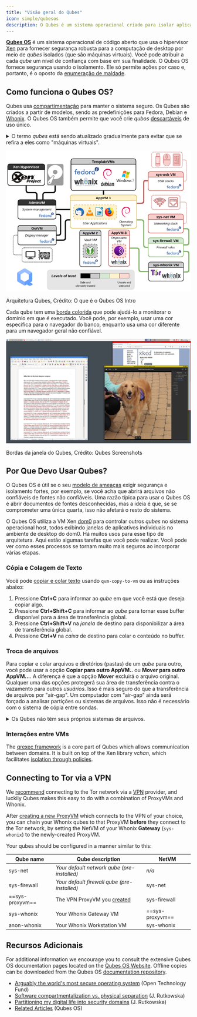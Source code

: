 ```yaml
---
title: "Visão geral do Qubes"
icon: simple/qubesos
description: O Qubes é um sistema operacional criado para isolar aplicativos dentro de *qubes* (anteriormente "VMs") para aumentar a segurança.
---
```


[**Qubes OS**](../desktop.md#qubes-os) é um sistema operacional de código aberto que usa o hipervisor [Xen](https://en.wikipedia.org/wiki/Xen) para fornecer segurança robusta para a computação de desktop por meio de *qubes* isolados (que são máquinas virtuais). Você pode atribuir a cada *qube* um nível de confiança com base em sua finalidade. O Qubes OS fornece segurança usando o isolamento. Ele só permite ações por caso e, portanto, é o oposto da [enumeração de maldade](https://ranum.com/security/computer_security/editorials/dumb).

## Como funciona o Qubes OS?

Qubes usa [compartimentação](https://qubes-os.org/intro) para manter o sistema seguro. Os Qubes são criados a partir de modelos, sendo as predefinições para Fedora, Debian e [Whonix](../desktop.md#whonix). O Qubes OS também permite que você crie *qubos* [descartáveis](https://qubes-os.org/doc/how-to-use-disposables) de uso único.

<details class="note" markdown>
<summary>O termo <em>qubes</em> está sendo atualizado gradualmente para evitar que se refira a eles como "máquinas virtuais".</summary>

Algumas das informações aqui e na documentação do Qubes OS podem conter linguagem conflitante, pois o termo "appVM" está sendo gradualmente alterado para "qube". Os Qubes não são máquinas virtuais inteiras, mas mantêm funcionalidades semelhantes às das VMs.

</details>

![Arquitetura de Qubes](../assets/img/qubes/qubes-trust-level-architecture.png)
<figcaption>Arquitetura Qubes, Crédito: O que é o Qubes OS Intro</figcaption>

Cada qube tem uma [borda colorida](https://qubes-os.org/screenshots) que pode ajudá-lo a monitorar o domínio em que é executado. Você pode, por exemplo, usar uma cor específica para o navegador do banco, enquanto usa uma cor diferente para um navegador geral não confiável.

![Borda colorida](../assets/img/qubes/r4.0-xfce-three-domains-at-work.png)
<figcaption>Bordas da janela do Qubes, Crédito: Qubes Screenshots</figcaption>

## Por Que Devo Usar Qubes?

O Qubes OS é útil se o seu [modelo de ameaças](../basics/threat-modeling.md) exigir segurança e isolamento fortes, por exemplo, se você acha que abrirá arquivos não confiáveis de fontes não confiáveis. Uma razão típica para usar o Qubes OS é abrir documentos de fontes desconhecidas, mas a ideia é que, se se comprometer uma única quarta, isso não afetará o resto do sistema.

O Qubes OS utiliza a VM Xen [dom0](https://wiki.xenproject.org/wiki/Dom0) para controlar outros *qubes* no sistema operacional host, todos exibindo janelas de aplicativos individuais no ambiente de desktop do dom0. Há muitos usos para esse tipo de arquitetura. Aqui estão algumas tarefas que você pode realizar. Você pode ver como esses processos se tornam muito mais seguros ao incorporar várias etapas.

### Cópia e Colagem de Texto

Você pode [copiar e colar texto](https://qubes-os.org/doc/how-to-copy-and-paste-text) usando `qvm-copy-to-vm` ou as instruções abaixo:

1. Pressione **Ctrl+C** para informar ao *qube* em que você está que deseja copiar algo.
2. Pressione **Ctrl+Shift+C** para informar ao *qube* para tornar esse buffer disponível para a área de transferência global.
3. Pressione **Ctrl+Shift+V** na *janela* de destino para disponibilizar a área de transferência global.
4. Pressione **Ctrl+V** na *caixa* de destino para colar o conteúdo no buffer.

### Troca de arquivos

Para copiar e colar arquivos e diretórios (pastas) de um *qube* para outro, você pode usar a opção **Copiar para outro AppVM..** ou **Mover para outro AppVM...**. A diferença é que a opção **Mover** excluirá o arquivo original. Qualquer uma das opções protegerá sua área de transferência contra o vazamento para outros *usuários*. Isso é mais seguro do que a transferência de arquivos por "air-gap". Um computador com "air-gap" ainda será forçado a analisar partições ou sistemas de arquivos. Isso não é necessário com o sistema de cópia entre sondas.

<details class="note" markdown>
<summary>Os Qubes não têm seus próprios sistemas de arquivos.</summary>

Você pode [copiar e mover arquivos](https://qubes-os.org/doc/how-to-copy-and-move-files) entre os *qubies*. Ao fazer isso, as alterações não são feitas imediatamente e podem ser facilmente desfeitas em caso de acidente. Quando você executa um *qube*, ele não tem um sistema de arquivos persistente. Você pode criar e excluir arquivos, mas essas alterações são efêmeras.

</details>

### Interações entre VMs

The [qrexec framework](https://qubes-os.org/doc/qrexec) is a core part of Qubes which allows communication between domains. It is built on top of the Xen library *vchan*, which facilitates [isolation through policies](https://qubes-os.org/news/2020/06/22/new-qrexec-policy-system).

## Connecting to Tor via a VPN

We [recommend](../advanced/tor-overview.md) connecting to the Tor network via a [VPN](../vpn.md) provider, and luckily Qubes makes this easy to do with a combination of ProxyVMs and Whonix.

After [creating a new ProxyVM](https://github.com/Qubes-Community/Contents/blob/master/docs/configuration/vpn.md) which connects to the VPN of your choice, you can chain your Whonix qubes to that ProxyVM **before** they connect to the Tor network, by setting the NetVM of your Whonix **Gateway** (`sys-whonix`) to the newly-created ProxyVM.

Your qubes should be configured in a manner similar to this:

| Qube name       | Qube description                                                                                                 | NetVM           |
| --------------- | ---------------------------------------------------------------------------------------------------------------- | --------------- |
| sys-net         | *Your default network qube (pre-installed)*                                                                      | *n/a*           |
| sys-firewall    | *Your default firewall qube (pre-installed)*                                                                     | sys-net         |
| ==sys-proxyvm== | The VPN ProxyVM you [created](https://github.com/Qubes-Community/Contents/blob/master/docs/configuration/vpn.md) | sys-firewall    |
| sys-whonix      | Your Whonix Gateway VM                                                                                           | ==sys-proxyvm== |
| anon-whonix     | Your Whonix Workstation VM                                                                                       | sys-whonix      |

## Recursos Adicionais

For additional information we encourage you to consult the extensive Qubes OS documentation pages located on the [Qubes OS Website](https://qubes-os.org/doc). Offline copies can be downloaded from the Qubes OS [documentation repository](https://github.com/QubesOS/qubes-doc).

- [Arguably the world's most secure operating system](https://opentech.fund/news/qubes-os-arguably-the-worlds-most-secure-operating-system-motherboard) (Open Technology Fund)
- [Software compartmentalization vs. physical separation](https://invisiblethingslab.com/resources/2014/Software_compartmentalization_vs_physical_separation.pdf) (J. Rutkowska)
- [Partitioning my digital life into security domains](https://blog.invisiblethings.org/2011/03/13/partitioning-my-digital-life-into.html) (J. Rutkowska)
- [Related Articles](https://qubes-os.org/news/categories/#articles) (Qubes OS)
